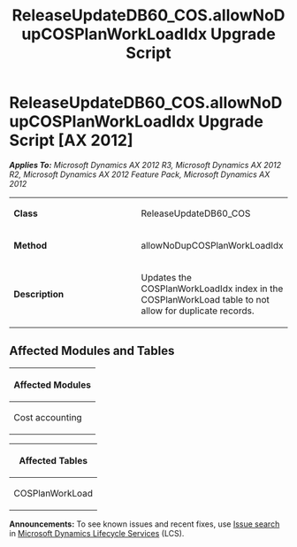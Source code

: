 ﻿---
title: ReleaseUpdateDB60_COS.allowNoDupCOSPlanWorkLoadIdx Upgrade Script
TOCTitle: ReleaseUpdateDB60_COS.allowNoDupCOSPlanWorkLoadIdx Upgrade Script
ms:assetid: c699f965-583e-2fd1-c241-a31bfd89c6e2
ms:mtpsurl: https://msdn.microsoft.com/en-us/library/JJ719561(v=AX.60)
ms:contentKeyID: 49711128
ms.date: 05/18/2015
mtps_version: v=AX.60
---

# ReleaseUpdateDB60\_COS.allowNoDupCOSPlanWorkLoadIdx Upgrade Script [AX 2012]


_**Applies To:** Microsoft Dynamics AX 2012 R3, Microsoft Dynamics AX 2012 R2, Microsoft Dynamics AX 2012 Feature Pack, Microsoft Dynamics AX 2012_

<table>
<colgroup>
<col style="width: 50%" />
<col style="width: 50%" />
</colgroup>
<tbody>
<tr class="odd">
<td><p><strong>Class</strong></p></td>
<td><p>ReleaseUpdateDB60_COS</p></td>
</tr>
<tr class="even">
<td><p><strong>Method</strong></p></td>
<td><p>allowNoDupCOSPlanWorkLoadIdx</p></td>
</tr>
<tr class="odd">
<td><p><strong>Description</strong></p></td>
<td><p>Updates the COSPlanWorkLoadIdx index in the COSPlanWorkLoad table to not allow for duplicate records.</p></td>
</tr>
</tbody>
</table>


## Affected Modules and Tables

<table>
<colgroup>
<col style="width: 100%" />
</colgroup>
<thead>
<tr class="header">
<th><p>Affected Modules</p></th>
</tr>
</thead>
<tbody>
<tr class="odd">
<td><p>Cost accounting</p></td>
</tr>
</tbody>
</table>


<table>
<colgroup>
<col style="width: 100%" />
</colgroup>
<thead>
<tr class="header">
<th><p>Affected Tables</p></th>
</tr>
</thead>
<tbody>
<tr class="odd">
<td><p>COSPlanWorkLoad</p></td>
</tr>
</tbody>
</table>

  
**Announcements:** To see known issues and recent fixes, use [Issue search](http://go.microsoft.com/fwlink/?linkid=389258) in [Microsoft Dynamics Lifecycle Services](http://go.microsoft.com/fwlink/?linkid=306505) (LCS).

